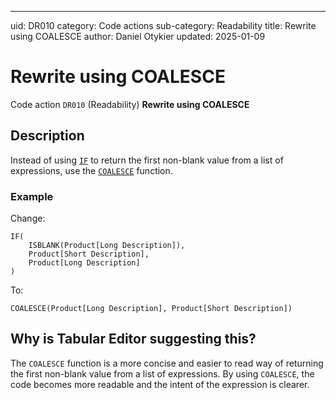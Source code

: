 ---
uid: DR010
category: Code actions
sub-category: Readability
title: Rewrite using COALESCE
author: Daniel Otykier
updated: 2025-01-09

# Rewrite using COALESCE

Code action `DR010` (Readability) **Rewrite using COALESCE**

## Description

Instead of using [`IF`](https://dax.guide/IF) to return the first non-blank value from a list of expressions, use the [`COALESCE`](https://dax.guide/COALESCE) function.

### Example

Change:
```dax
IF(
    ISBLANK(Product[Long Description]), 
    Product[Short Description], 
    Product[Long Description]
)
```

To:
```dax
COALESCE(Product[Long Description], Product[Short Description])
```

## Why is Tabular Editor suggesting this?

The `COALESCE` function is a more concise and easier to read way of returning the first non-blank value from a list of expressions. By using `COALESCE`, the code becomes more readable and the intent of the expression is clearer.
